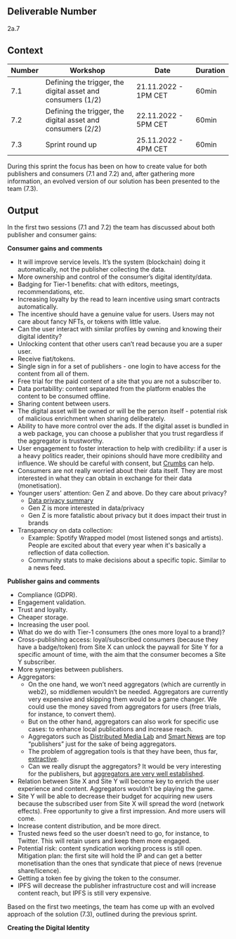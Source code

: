 ## Deliverable Number
2a.7

## Context

| Number        | Workshop      | Date         | Duration     |
| ------------- | ------------- |------------- |------------- |
| 7.1 | Defining the trigger, the digital asset and consumers (1/2) |21.11.2022 - 1PM CET|60min|
| 7.2 | Defining the trigger, the digital asset and consumers (2/2) |22.11.2022 - 5PM CET|60min|
| 7.3 | Sprint round up  |25.11.2022 - 4PM CET|60min|

During this sprint the focus has been on how to create value for both publishers and consumers (7.1 and 7.2) and, after gathering more information, an evolved version of our solution has been presented to the team (7.3).

## Output

In the first two sessions (7.1 and 7.2) the team has discussed about both publisher and consumer gains:

**Consumer gains and comments**
- It will improve service levels. It’s the system (blockchain) doing it automatically, not the publisher collecting the data.
- More ownership and control of the consumer’s digital identity/data.
- Badging for Tier-1 benefits: chat with editors, meetings, recommendations, etc.
- Increasing loyalty by the read to learn incentive using smart contracts automatically.
- The incentive should have a genuine value for users. Users may not care about fancy NFTs, or tokens with little value.
- Can the user interact with similar profiles by owning and knowing their digital identity?
- Unlocking content that other users can’t read because you are a super user.
- Receive fiat/tokens.
- Single sign in for a set of publishers - one login to have access for the content from all of them.
- Free trial for the paid content of a site that you are not a subscriber to.
- Data portability: content separated from the platform enables the content to be consumed offline.
- Sharing content between users. 
- The digital asset will be owned or will be the person itself - potential risk of malicious enrichment when sharing deliberately. 
- Ability to have more control over the ads. If the digital asset is bundled in a web package, you can choose a publisher that you trust regardless if the aggregator is trustworthy. 
- User engagement to foster interaction to help with credibility: if a user is a heavy politics reader, their opinions should have more credibility and influence. We should be careful with consent, but [Crumbs](https://crumbs.org/en/?cbs_source=eyeo_blog&cbs_medium=cta&cbs_campaign=crumbs_topics) can help.
- Consumers are not really worried about their data itself. They are most interested in what they can obtain in exchange for their data (monetisation). 
- Younger users' attention: Gen Z and above. Do they care about privacy?
  - [Data privacy summary](https://morningconsult.com/2022/11/09/data-privacy-is-different-for-gen-z/)
  - Gen Z is more interested in data/privacy
  - Gen Z is more fatalistic about privacy but it does impact their trust in brands
- Transparency on data collection:
  - Example: Spotify Wrapped model (most listened songs and artists). People are excited about that every year when it's basically a reflection of data collection.
  - Community stats to make decisions about a specific topic. Similar to a news feed.

**Publisher gains and comments**
- Compliance (GDPR).
- Engagement validation.
- Trust and loyalty.
- Cheaper storage.
- Increasing the user pool.
- What do we do with Tier-1 consumers (the ones more loyal to a brand)?
- Cross-publishing access: loyal/subscribed consumers (because they have a badge/token) from Site X can unlock the paywall for Site Y for a specific amount of time, with the aim that the consumer becomes a Site Y subscriber. 
- More synergies between publishers. 
- Aggregators:
  - On the one hand, we won’t need aggregators (which are currently in web2), so middlemen wouldn’t be needed. Aggregators are currently very expensive and skipping them would be a game changer. We could use the money saved from aggregators for users (free trials, for instance, to convert them).
  - But on the other hand, aggregators can also work for specific use cases: to enhance local publications and increase reach. 
  - Aggregators such as [Distributed Media Lab](https://www.distributedmedialab.com/) and [Smart News](https://www.smartnews.com/en/) are top “publishers” just for the sake of being aggregators.
  - The problem of aggregation tools is that they have been, thus far, [extractive](https://twitter.com/Chronotope/status/751489068572246017).
  - Can we really disrupt the aggregators? It would be very interesting for the publishers, but [aggregators are very well established](https://techcrunch.com/2021/09/15/news-aggregator-smartnews-raises-230-million-valuing-its-business-at-2-billion/).
- Relation between Site X and Site Y will become key to enrich the user experience and content. Aggregators wouldn’t be playing the game.
- Site Y will be able to decrease their budget for acquiring new users because the subscribed user from Site X will spread the word (network effects). Free opportunity to give a first impression. And more users will come.
- Increase content distribution, and be more direct. 
- Trusted news feed so the user doesn’t need to go, for instance, to Twitter. This will retain users and keep them more engaged.
- Potential risk: content syndication working process is still open. Mitigation plan: the first site will hold the IP and can get a better monetisation than the ones that syndicate that piece of news (revenue share/licence).
- Getting a token fee by giving the token to the consumer.
- IPFS will decrease the publisher infrastructure cost and will increase content reach, but IPFS is still very expensive.

Based on the first two meetings, the team has come up with an evolved approach of the solution (7.3), outlined during the previous sprint.

**Creating the Digital Identity**
